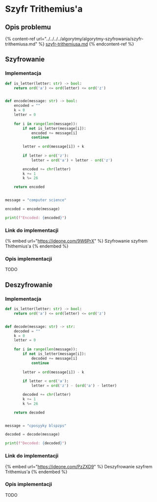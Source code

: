 # Szyfr Trithemius'a

## Opis problemu

{% content-ref url="../../../../algorytmy/algorytmy-szyfrowania/szyfr-trithemiusa.md" %}
[szyfr-trithemiusa.md](../../../../algorytmy/algorytmy-szyfrowania/szyfr-trithemiusa.md)
{% endcontent-ref %}

## Szyfrowanie

### Implementacja

```python
def is_letter(letter: str) -> bool:
    return ord('a') <= ord(letter) <= ord('z')


def encode(message: str) -> bool:
    encoded = ""
    k = 0
    letter = 0
    
    for i in range(len(message)):
        if not is_letter(message[i]):
            encoded += message[i]
            continue
            
        letter = ord(message[i]) + k
        
        if letter > ord('z'):
            letter = ord('a') + letter - ord('z')

        encoded += chr(letter)
        k += 1
        k %= 26

    return encoded


message = "computer science"

encoded = encode(message)

print(f"Encoded: {encoded}")
```

### Link do implementacji

{% embed url="https://ideone.com/9W6PrX" %}
Szyfrowanie szyfrem Thithemius'a
{% endembed %}

### Opis implementacji

TODO

## Deszyfrowanie

### Implementacja

```python
def is_letter(letter: str) -> bool:
    return ord('a') <= ord(letter) <= ord('z')


def decode(message: str) -> str:
    decoded = ""
    k = 0
    letter = 0
    
    for i in range(len(message)):
        if not is_letter(message[i]):
            decoded += message[i]
            continue
            
        letter = ord(message[i]) - k
        
        if letter < ord('a'):
            letter = ord('z') - (ord('a') - letter)

        decoded += chr(letter)
        k += 1
        k %= 26

    return decoded


message = "cposyyky blspzps"

decoded = decode(message)

print(f"Decoded: {decoded}")
```

### Link do implementacji

{% embed url="https://ideone.com/PzZXD9" %}
Deszyfrowanie szyfrem Trithemius'a
{% endembed %}

### Opis implementacji

TODO
